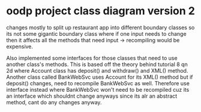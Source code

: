 # oodp project class diagram version 2 
changes mostly to split up restaurant app into different boundary classes so its not some gigantic boundary class where if one input needs to change then it affects all the methods that need input -> recompiling would be expensive. 

Also implemented some interfaces for those classes that need to use another class's methods. This is based off the theory behind tutorial 8 qn 2d where Account class has deposit() and withdraw() and XML() method. Another class called BankWebSvc uses Account for its XML() method but if deposit() changes, need to recompile BankWebSvc as well. Therefore use interface instead where BankWebSvc won't need to be recompiled cuz its an interface which shouldnt change anyways since its alr an abstract method, cant do any changes anyway. 


